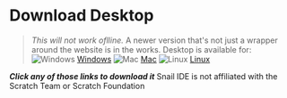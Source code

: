 # Download Desktop
> *This will not work oflline.* A newer version that's not just a wrapper around the website is in the works.
Desktop is available for:
![Windows](https://snail-ide.github.io/Desktop-Download/w.png)
[Windows](https://snail-ide.github.io/Desktop-Download/Windows.zip)
![Mac](https://snail-ide.github.io/Desktop-Download/m.png)
[Mac](https://snail-ide.github.io/Desktop-Download/Mac.zip)
![Linux](https://snail-ide.github.io/Desktop-Download/l.jpg)
[Linux](https://snail-ide.github.io/Desktop-Download/Linux.zip)

***Click any of those links to download it***
Snail IDE is not affiliated with the Scratch Team or Scratch Foundation
